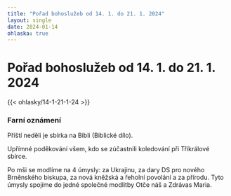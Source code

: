 ```yaml
---
title: "Pořad bohoslužeb od 14. 1. do 21. 1. 2024"
layout: single
date: 2024-01-14
ohlaska: true
---
```

# Pořad bohoslužeb od 14. 1. do 21. 1. 2024

{{< ohlasky/14-1-21-1-24 >}}

### Farní oznámení

Příští neděli je sbírka na Bibli (Biblické dílo).

Upřímné poděkování všem, kdo se zúčastnili koledování při Tříkrálové sbírce.

Po mši se modlíme na 4 úmysly: za Ukrajinu, za dary DS pro nového Brněnského biskupa, za nová kněžská a řeholní povolání a za přírodu. Tyto úmysly spojíme do jedné společné modlitby Otče náš a Zdrávas Maria.